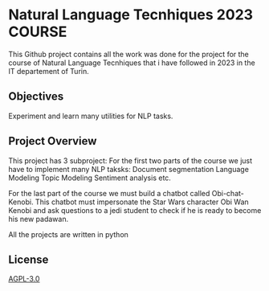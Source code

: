 # Natural Language Tecnhiques 2023 COURSE 

This Github project contains all the work was done  for the project for the course of Natural Language Tecnhiques
that i have followed in 2023 in the IT departement of Turin.
## Objectives
Experiment and learn many utilities for NLP tasks.


## Project Overview
This project has 3 subproject:
For the first two parts of the course we just have to implement many NLP taksks:
Document segmentation
Language Modeling
Topic Modeling
Sentiment analysis etc.

For the last part of the course we must build a chatbot called Obi-chat-Kenobi.
This chatbot must impersonate the Star Wars character Obi Wan Kenobi and ask questions to a jedi student to check if he is ready to become his new padawan.

All the projects are written in python
## License
[AGPL-3.0](https://choosealicense.com/licenses/agpl-3.0/)
